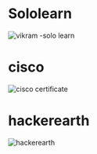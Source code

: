# Sololearn
![vikram -solo learn](https://user-images.githubusercontent.com/53256465/154846884-b734e5d3-032d-453a-b65d-d0406d5c6a68.jpg)

# cisco
![cisco certificate](https://user-images.githubusercontent.com/53256465/154847042-966bb01a-cb90-4f24-a078-7cfcbc390ae6.png)

# hackerearth
![hackerearth](https://user-images.githubusercontent.com/53256465/154847186-ccaf7a4c-c81d-4399-940d-3d67b6c4a57d.png)

